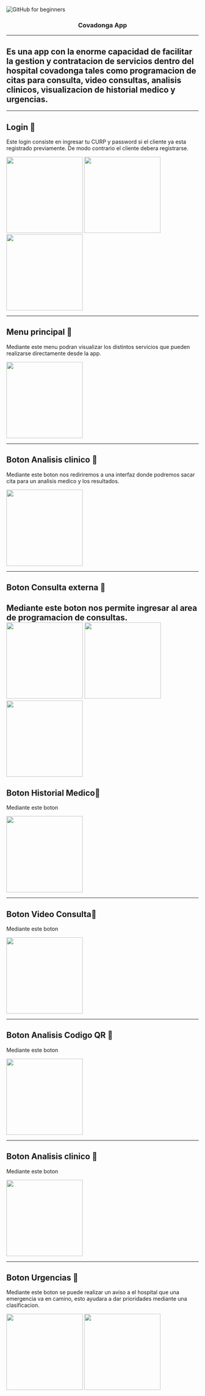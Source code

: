 ![GitHub for beginners](https://mediprax.mx/wp-content/uploads/2018/01/COVADONGA.png)
 
<h3 align="center">Covadonga App</h3>

<div align="center">
 
</div>

---
<p align="center">
  
</p>

## Es una app con la enorme capacidad de facilitar la gestion y contratacion de  servicios dentro del hospital covadonga tales como programacion de citas para consulta, video consultas, analisis clinicos, visualizacion de historial medico y urgencias. 
 
---
## Login 👤
Este login consiste en ingresar tu CURP y password si el cliente ya esta registrado previamente. De modo contrario el cliente debera registrarse.

<img src="https://raw.githubusercontent.com/XNXELXRGUELLO/Pokemones-UNAM/main/18c36ce6-bde1-4065-95c1-49b123b080be.jpg" width="200px"/> <img src="https://raw.githubusercontent.com/XNXELXRGUELLO/Pokemones-UNAM/main/08df7717-8098-4024-868c-b63e2e9aacef.jpg" width="200px"/>
<img src="https://raw.githubusercontent.com/XNXELXRGUELLO/Pokemones-UNAM/main/dfc1f5a4-a8c4-4490-b5bf-be48b3a5e859.jpg" width="200px"/>

---
## Menu principal 💠
Mediante este menu podran visualizar los distintos servicios que pueden realizarse directamente desde la app.

<img src="https://raw.githubusercontent.com/XNXELXRGUELLO/Pokemones-UNAM/main/fa15134c-834a-4873-88ca-e0460f6c679f.jpg" width="200px"/>

---
## Boton Analisis clinico 💠
Mediante este boton nos rediriremos a una interfaz donde podremos sacar cita  para un analisis medico y los resultados.

<img src="https://raw.githubusercontent.com/XNXELXRGUELLO/Pokemones-UNAM/main/2616bfd5-c355-4cc0-bb01-3f2dca11c0e9.jpg" width="200px"/>

---
## Boton Consulta externa 💠
Mediante este boton  nos permite ingresar al area de programacion de consultas.
<img src="https://raw.githubusercontent.com/XNXELXRGUELLO/Pokemones-UNAM/main/d51e9c48-5b95-449a-adde-b991a6c7f820.jpg" width="200px"/>
<img src="https://raw.githubusercontent.com/XNXELXRGUELLO/Pokemones-UNAM/main/098eb984-91c0-4000-8015-7638ace107f9.jpg" width="200px"/>
<img src="https://raw.githubusercontent.com/XNXELXRGUELLO/Pokemones-UNAM/main/ba52f625-eace-4850-b4d1-8b6fb97d6a5c.jpg" width="200px"/>
---
## Boton Historial Medico💠
Mediante este boton 

<img src="" width="200px"/>

---
## Boton Video Consulta💠
Mediante este boton 

<img src="" width="200px"/>

---
## Boton Analisis Codigo QR 💠
Mediante este boton 

<img src="" width="200px"/>

---
## Boton Analisis clinico 💠
Mediante este boton 

<img src="" width="200px"/>

---
## Boton Urgencias 💠
Mediante este boton se puede realizar un aviso a el hospital que una emergencia va en camino, esto ayudara a dar prioridades mediante una clasificacion.

<img src="https://raw.githubusercontent.com/XNXELXRGUELLO/Pokemones-UNAM/main/15d3e494-c69b-46a5-a26c-d91c6cca63e7.jpg" width="200px"/>
<img src="https://raw.githubusercontent.com/XNXELXRGUELLO/Pokemones-UNAM/main/b9e603e7-6da7-4ff5-91b6-43db92b7231a.jpg" width="200px"/>
